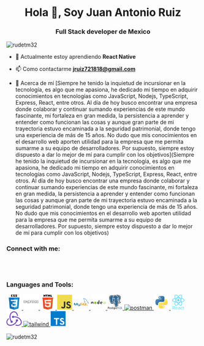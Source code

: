 <h1 align="center">Hola 👋, Soy Juan Antonio Ruiz</h1>
<h3 align="center">Full Stack developer de Mexico</h3>

<p align="left"> <img src="https://komarev.com/ghpvc/?username=rudetm32&label=Profile%20views&color=0e75b6&style=flat" alt="rudetm32" /> </p>

- 🌱 Actualmente estoy aprendiendo **React Native**

- 📫 Como contactarme **jruiz721818@gmail.com**

- 📄 Acerca de mí [Siempre he tenido la inquietud de incursionar en la tecnología, es algo que me apasiona, he dedicado mi tiempo en adquirir conocimientos en tecnologías como JavaScript, Nodejs, TypeScript, Express, React, entre otros.  Al día de hoy busco encontrar una empresa donde colaborar y continuar sumando experiencias de este mundo fascinante, mi fortaleza en gran medida,  la persistencia a aprender y entender como funcionan las cosas y aunque gran parte de mi trayectoria estuvo encaminada a la seguridad patrimonial, donde tengo una experiencia de más de 15 años. No dudo que mis conocimientos en el desarrollo web aporten utilidad para la empresa que me permita sumarme a su equipo de desarrolladores. Por supuesto, siempre estoy dispuesto a dar lo mejor de mí para cumplir con los objetivos](Siempre he tenido la inquietud de incursionar en la tecnología, es algo que me apasiona, he dedicado mi tiempo en adquirir conocimientos en tecnologías como JavaScript, Nodejs, TypeScript, Express, React, entre otros.  Al día de hoy busco encontrar una empresa donde colaborar y continuar sumando experiencias de este mundo fascinante, mi fortaleza en gran medida,  la persistencia a aprender y entender como funcionan las cosas y aunque gran parte de mi trayectoria estuvo encaminada a la seguridad patrimonial, donde tengo una experiencia de más de 15 años. No dudo que mis conocimientos en el desarrollo web aporten utilidad para la empresa que me permita sumarme a su equipo de desarrolladores. Por supuesto, siempre estoy dispuesto a dar lo mejor de mí para cumplir con los objetivos)

<h3 align="left">Connect with me:</h3>
<p align="left">
</p>
<br/>
<br/>

<h3 align="left">Languages and Tools:</h3>
<p align="left"> <a href="https://www.w3schools.com/css/" target="_blank" rel="noreferrer"> <img src="https://raw.githubusercontent.com/devicons/devicon/master/icons/css3/css3-original-wordmark.svg" alt="css3" width="40" height="40"/> </a> <a href="https://expressjs.com" target="_blank" rel="noreferrer"> <img src="https://raw.githubusercontent.com/devicons/devicon/master/icons/express/express-original-wordmark.svg" alt="express" width="40" height="40"/> </a> <a href="https://www.w3.org/html/" target="_blank" rel="noreferrer"> <img src="https://raw.githubusercontent.com/devicons/devicon/master/icons/html5/html5-original-wordmark.svg" alt="html5" width="40" height="40"/> </a> <a href="https://developer.mozilla.org/en-US/docs/Web/JavaScript" target="_blank" rel="noreferrer"> <img src="https://raw.githubusercontent.com/devicons/devicon/master/icons/javascript/javascript-original.svg" alt="javascript" width="40" height="40"/> </a> <a href="https://www.mysql.com/" target="_blank" rel="noreferrer"> <img src="https://raw.githubusercontent.com/devicons/devicon/master/icons/mysql/mysql-original-wordmark.svg" alt="mysql" width="40" height="40"/> </a> <a href="https://nodejs.org" target="_blank" rel="noreferrer"> <img src="https://raw.githubusercontent.com/devicons/devicon/master/icons/nodejs/nodejs-original-wordmark.svg" alt="nodejs" width="40" height="40"/> </a> <a href="https://www.postgresql.org" target="_blank" rel="noreferrer"> <img src="https://raw.githubusercontent.com/devicons/devicon/master/icons/postgresql/postgresql-original-wordmark.svg" alt="postgresql" width="40" height="40"/> </a> <a href="https://postman.com" target="_blank" rel="noreferrer"> <img src="https://www.vectorlogo.zone/logos/getpostman/getpostman-icon.svg" alt="postman" width="40" height="40"/> </a> <a href="https://www.python.org" target="_blank" rel="noreferrer"> <img src="https://raw.githubusercontent.com/devicons/devicon/master/icons/python/python-original.svg" alt="python" width="40" height="40"/> </a> <a href="https://reactjs.org/" target="_blank" rel="noreferrer"> <img src="https://raw.githubusercontent.com/devicons/devicon/master/icons/react/react-original-wordmark.svg" alt="react" width="40" height="40"/> </a> <a href="https://redux.js.org" target="_blank" rel="noreferrer"> <img src="https://raw.githubusercontent.com/devicons/devicon/master/icons/redux/redux-original.svg" alt="redux" width="40" height="40"/> </a> <a href="https://tailwindcss.com/" target="_blank" rel="noreferrer"> <img src="https://www.vectorlogo.zone/logos/tailwindcss/tailwindcss-icon.svg" alt="tailwind" width="40" height="40"/> </a> <a href="https://www.typescriptlang.org/" target="_blank" rel="noreferrer"> <img src="https://raw.githubusercontent.com/devicons/devicon/master/icons/typescript/typescript-original.svg" alt="typescript" width="40" height="40"/> </a> </p>

<p><img align="center" src="https://github-readme-stats.vercel.app/api/top-langs?username=rudetm32&show_icons=true&theme=tokyonight&locale=en&layout=compact" alt="rudetm32" /></p>

